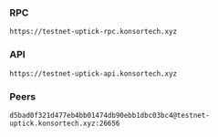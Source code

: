 ### RPC
```
https://testnet-uptick-rpc.konsortech.xyz
```

### API
```
https://testnet-uptick-api.konsortech.xyz
```

### Peers
```
d5bad0f321d477eb4bb01474db90ebb1dbc03bc4@testnet-uptick.konsortech.xyz:26656
```
